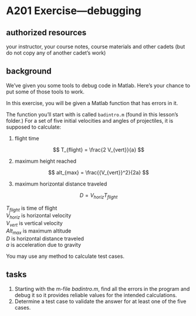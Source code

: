 # A201 Exercise—debugging

## authorized resources

 your instructor, your course notes, course materials and other cadets (but do not copy any of another cadet’s work)

## background

We’ve given you some tools to debug code in Matlab. Here’s your chance to put some of those tools to work.

In this exercise, you will be given a Matlab function that has errors in it. 

The function you’ll start with is called `badintro.m` (found in this lesson’s folder.) For a set of five initial velocities and angles of projectiles, it is supposed to calculate: 

1. flight time 

$$
T_{flight} = \frac{2 V_{vert}}{a}
$$

2. maximum height reached

$$
alt_{max} = \frac{{V_{vert}}^2}{2a}
$$

3. maximum horizontal distance traveled 

$$
D = V_{horiz} T_{flight}
$$

$T_{flight}$ is time of flight  
$V_{horiz}$ is horizontal velocity  
$V_{vert}$ is vertical velocity  
$Alt_{max}$ is maximum altitude  
$D$ is horizontal distance traveled  
$a$ is acceleration due to gravity  

You may use any method to calculate test cases. 

## tasks

1. Starting with the m-file *badintro.m*, find all the errors in the program and debug it so it provides reliable values for the intended calculations.
2. Determine a test case to validate the answer for at least one of the five cases.
